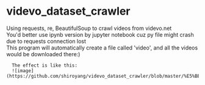 # videvo_dataset_crawler

Using requests, re, BeautifulSoup to crawl videos from videvo.net  
  You'd better use ipynb version by jupyter notebook cuz py file might crash due to requests connection lost  
	This program will automatically create a file called 'video', and all the videos would be downloaded there:)  
	  
	  The effect is like this:  
	  ![image](https://github.com/shiroyang/videvo_dataset_crawler/blob/master/%E5%BE%AE%E4%BF%A1%E6%88%AA%E5%9B%BE_20200501172946.png)
